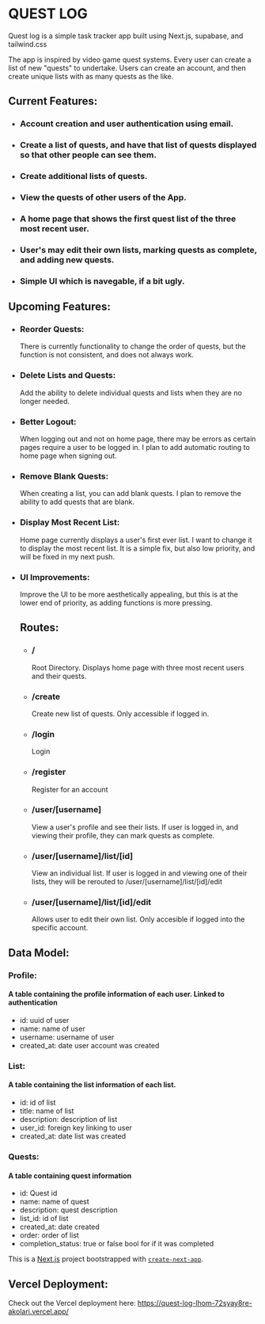 # QUEST LOG

Quest log is a simple task tracker app built using Next.js, supabase, and tailwind.css

The app is inspired by video game quest systems. Every user can create a list of new "quests" to undertake. Users can create an account, and then create unique lists with as many quests as the like.



## Current Features:
- ### Account creation and user authentication using email.
- ### Create a list of quests, and have that list of quests displayed so that other people can see them.
- ### Create additional lists of quests.
- ### View the quests of other users of the App.
- ### A home page that shows the first quest list of the three most recent user.
- ### User's may edit their own lists, marking quests as complete, and adding new quests.
- ### Simple UI which is navegable, if a bit ugly.

## Upcoming Features:
- ### Reorder Quests:
  There is currently functionality to change the order of quests, but the function is not consistent, and does not always work.
- ### Delete Lists and Quests:
  Add the ability to delete individual quests and lists when they are no longer needed.
- ### Better Logout:
  When logging out and not on home page, there may be errors as certain pages require a user to be logged in. I plan to add automatic routing to home page when signing out.
- ### Remove Blank Quests:
  When creating a list, you can add blank quests. I plan to remove the ability to add quests that are blank.
- ### Display Most Recent List:
  Home page currently displays a user's first ever list. I want to change it to display the most recent list. It is a simple fix, but also low priority, and will be fixed in my next push.
- ### UI Improvements:
  Improve the UI to be more aesthetically appealing, but this is at the lower end of priority, as adding functions is more pressing.






  ## Routes:
  - ### /
    Root Directory. Displays home page with three most recent users and their quests.
  - ### /create
    Create new list of quests. Only accessible if logged in.
  - ### /login
    Login
  - ### /register
    Register for an account
  - ### /user/[username]
    View a user's profile and see their lists. If user is logged in, and viewing their profile, they can mark quests as complete.
  - ### /user/[username]/list/[id]
    View an individual list. If user is logged in and viewing one of their lists, they will be rerouted to /user/[username]/list/[id]/edit
  - ### /user/[username]/list/[id]/edit
    Allows user to edit their own list. Only accesible if logged into the specific account.


  
  
















## Data Model:

### Profile:
#### A table containing the profile information of each user. Linked to authentication
- id: uuid of user
- name: name of user
- username: username of user
- created_at: date user account was created

### List:
#### A table containing the list information of each list.
- id: id of list
- title: name of list
- description: description of list
- user_id: foreign key linking to user
- created_at: date list was created

### Quests:
#### A table containing quest information
- id: Quest id
- name: name of quest
- description: quest description
- list_id: id of list
- created_at: date created
- order: order of list
- completion_status: true or false bool for if it was completed







This is a [Next.js](https://nextjs.org/) project bootstrapped with [`create-next-app`](https://github.com/vercel/next.js/tree/canary/packages/create-next-app).

## Vercel Deployment:
Check out the Vercel deployment here:
https://quest-log-lhom-72syay8re-akolari.vercel.app/
